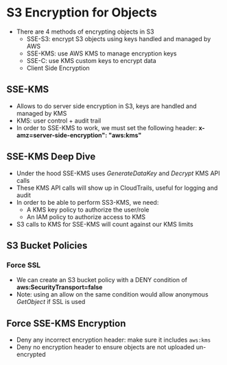 # S3 Encryption for Objects

- There are 4 methods of encrypting objects in S3
    - SSE-S3: encrypt S3 objects using keys handled and managed by AWS
    - SSE-KMS: use AWS KMS to manage encryption keys
    - SSE-C: use KMS custom keys to encrypt data
    - Client Side Encryption

## SSE-KMS

- Allows to do server side encryption in S3, keys are handled and managed by KMS
- KMS: user control + audit trail
- In order to SSE-KMS to work, we must set the following header: **x-amz=server-side-encryption": "aws:kms"**

## SSE-KMS Deep Dive

- Under the hood SSE-KMS uses *GenerateDataKey* and *Decrypt* KMS API calls
- These KMS API calls will show up in CloudTrails, useful for logging and audit
- In order to be able to perform SS3-KMS, we need:
    - A KMS key policy to authorize the user/role
    - An IAM policy to authorize access to KMS
- S3 calls to KMS for SSE-KMS will count against our KMS limits

## S3 Bucket Policies

### Force SSL

- We can create an S3 bucket policy with a DENY condition of **aws:SecurityTransport=false**
- Note: using an allow on the same condition would allow anonymous *GetObject* if SSL is used

## Force SSE-KMS Encryption

- Deny any incorrect encryption header: make sure it includes `aws:kms`
- Deny no encryption header to ensure objects are not uploaded un-encrypted
